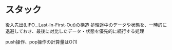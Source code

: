 # スタック
後入先出(LIFO...Last-In-First-Out)の構造
処理途中のデータや状態を、一時的に退避しておき、最後に対比したデータ・状態を優先的に続行する処理

push操作、pop操作の計算量はO(1)
